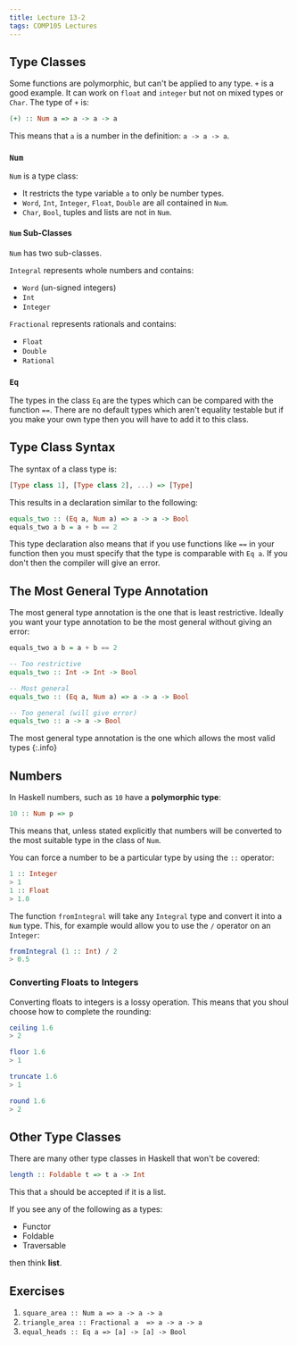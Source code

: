 ```yaml
---
title: Lecture 13-2
tags: COMP105 Lectures
---
```

## Type Classes
Some functions are polymorphic, but can't be applied to any type. `+` is a good example. It can work on `float` and `integer` but not on mixed types or `Char`. The type of `+` is:

```haskell
(+) :: Num a => a -> a -> a
```

This means that `a` is a number in the definition: `a -> a -> a`.

### `Num`
`Num` is a type class:

* It restricts the type variable `a` to only be number types.
* `Word`, `Int`, `Integer`, `Float`, `Double` are all contained in `Num`.
* `Char`, `Bool`, tuples and lists are not in `Num`.

#### `Num` Sub-Classes
`Num` has two sub-classes.

`Integral` represents whole numbers and contains:

* `Word` (un-signed integers)
* `Int`
* `Integer`

`Fractional` represents rationals and contains:

* `Float`
* `Double`
* `Rational`

### `Eq`
The types in the class `Eq` are the types which can be compared with the function `==`. There are no default types which aren't equality testable but if you make your own type then you will have to add it to this class.

## Type Class Syntax
The syntax of a class type is:

```haskell
[Type class 1], [Type class 2], ...) => [Type]
```

This results in a declaration similar to the following:

```haskell
equals_two :: (Eq a, Num a) => a -> a -> Bool
equals_two a b = a + b == 2
```

This type declaration also means that if you use functions like `==` in your function then you must specify that the type is comparable with `Eq a`. If you don't then the compiler will give an error.

## The Most General Type Annotation
The most general type annotation is the one that is least restrictive. Ideally you want your type annotation to be the most general without giving an error:

```haskell
equals_two a b = a + b == 2

-- Too restrictive
equals_two :: Int -> Int -> Bool

-- Most general
equals_two :: (Eq a, Num a) => a -> a -> Bool

-- Too general (will give error)
equals_two :: a -> a -> Bool
```

The most general type annotation is the one which allows the most valid types
{:.info}

## Numbers
In Haskell numbers, such as `10` have a **polymorphic type**:

```haskell
10 :: Num p => p
```

This means that, unless stated explicitly that numbers will be converted to the most suitable type in the class of `Num`.

You can force a number to be a particular type by using the `::` operator:

```haskell
1 :: Integer
> 1
1 :: Float
> 1.0
```

The function `fromIntegral` will take any `Integral` type and convert it into a `Num` type. This, for example would allow you to use the `/` operator on an `Integer`:

```haskell
fromIntegral (1 :: Int) / 2
> 0.5
```
### Converting Floats to Integers
Converting floats to integers is a lossy operation. This means that you shoul choose how to complete the rounding:

```haskell
ceiling 1.6
> 2

floor 1.6
> 1

truncate 1.6
> 1

round 1.6
> 2
```

## Other Type Classes
There are many other type classes in Haskell that won't be covered:

```haskell
length :: Foldable t => t a -> Int
```

This that `a` should be accepted if it is a list.

If you see any of the following as a types:

* Functor
* Foldable
* Traversable

then think **list**.

## Exercises
1. `square_area :: Num a => a -> a -> a`
1. `triangle_area :: Fractional a  => a -> a -> a`
1. `equal_heads :: Eq a => [a] -> [a] -> Bool`
